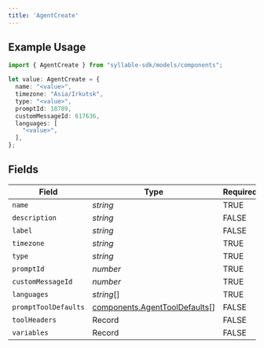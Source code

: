 ```yaml
---
title: 'AgentCreate'
---
```

## Example Usage

```typescript
import { AgentCreate } from "syllable-sdk/models/components";

let value: AgentCreate = {
  name: "<value>",
  timezone: "Asia/Irkutsk",
  type: "<value>",
  promptId: 18789,
  customMessageId: 617636,
  languages: [
    "<value>",
  ],
};
```

## Fields

| Field                                                                          | Type                                                                           | Required                                                                       | Description                                                                    |
| ------------------------------------------------------------------------------ | ------------------------------------------------------------------------------ | ------------------------------------------------------------------------------ | ------------------------------------------------------------------------------ |
| `name`                                                                         | *string*                                                                       | TRUE                                                             | N/A                                                                            |
| `description`                                                                  | *string*                                                                       | FALSE                                                             | N/A                                                                            |
| `label`                                                                        | *string*                                                                       | FALSE                                                             | N/A                                                                            |
| `timezone`                                                                     | *string*                                                                       | TRUE                                                             | N/A                                                                            |
| `type`                                                                         | *string*                                                                       | TRUE                                                             | N/A                                                                            |
| `promptId`                                                                     | *number*                                                                       | TRUE                                                             | N/A                                                                            |
| `customMessageId`                                                              | *number*                                                                       | TRUE                                                             | N/A                                                                            |
| `languages`                                                                    | *string*[]                                                                     | TRUE                                                             | N/A                                                                            |
| `promptToolDefaults`                                                           | [components.AgentToolDefaults](/sdk-docs/models/components/agenttooldefaults)[] | FALSE                                                             | N/A                                                                            |
| `toolHeaders`                                                                  | Record                                                      | FALSE                                                             | N/A                                                                            |
| `variables`                                                                    | Record                                                      | FALSE                                                             | N/A                                                                            |
